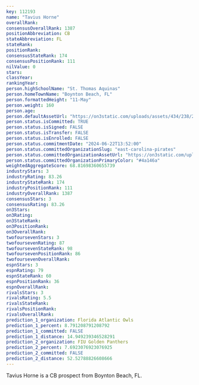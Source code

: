 ```yaml
---
key: 112193
name: "Tavius Horne"
overallRank: 
consensusOverallRank: 1387
positionAbbreviation: CB
stateAbbreviation: FL
stateRank: 
positionRank: 
consensusStateRank: 174
consensusPositionRank: 111
nilValue: 0
stars: 
classYear: 
rankingYear: 
person.highSchoolName: "St. Thomas Aquinas"
person.homeTownName: "Boynton Beach, FL"
person.formattedHeight: "11-May"
person.weight: 160
person.age: 
person.defaultAssetUrl: "https://on3static.com/uploads/assets/434/238/238434.png"
person.status.isCommitted: TRUE
person.status.isSigned: FALSE
person.status.isTransfer: FALSE
person.status.isEnrolled: FALSE
person.status.commitmentDate: "2024-06-22T13:52:00"
person.status.committedOrganizationSlug: "east-carolina-pirates"
person.status.committedOrganizationAssetUrl: "https://on3static.com/uploads/assets/917/149/149917.svg"
person.status.committedOrganizationPrimaryColor: "#4a146a"
weightedAggregateScore: 68.81698360655739
industryStars: 3
industryRating: 83.26
industryStateRank: 174
industryPositionRank: 111
industryOverallRank: 1387
consensusStars: 3
consensusRating: 83.26
on3Stars: 
on3Rating: 
on3StateRank: 
on3PositionRank: 
on3OverallRank: 
twofoursevenStars: 3
twofoursevenRating: 87
twofoursevenStateRank: 98
twofoursevenPositionRank: 86
twofoursevenOverallRank: 
espnStars: 3
espnRating: 79
espnStateRank: 60
espnPositionRank: 36
espnOverallRank: 
rivalsStars: 3
rivalsRating: 5.5
rivalsStateRank: 
rivalsPositionRank: 
rivalsOverallRank: 
prediction_1_organization: Florida Atlantic Owls
prediction_1_percent: 8.791208791208792
prediction_1_committed: FALSE
prediction_1_distance: 14.949239346528291
prediction_2_organization: FIU Golden Panthers
prediction_2_percent: 7.6923076923076925
prediction_2_committed: FALSE
prediction_2_distance: 52.52788826608666
---
```

Tavius Horne is a CB prospect from Boynton Beach, FL.